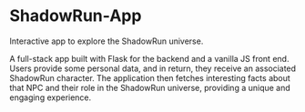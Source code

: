 # ShadowRun-App
Interactive app to explore the ShadowRun universe.

A full-stack app built with Flask for the backend and a vanilla JS front end. Users provide some personal data, and in return, they receive an associated ShadowRun character. The application then fetches interesting facts about that NPC and their role in the ShadowRun universe, providing a unique and engaging experience.
